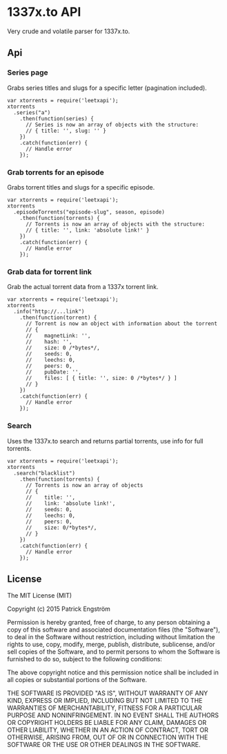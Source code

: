 # 1337x.to API

Very crude and volatile parser for 1337x.to.

## Api

### Series page
Grabs series titles and slugs for a specific letter (pagination included).

```
var xtorrents = require('leetxapi');
xtorrents
  .series("a")
    .then(function(series) {
      // Series is now an array of objects with the structure:
      // { title: '', slug: '' }
    })
    .catch(function(err) {
      // Handle error
    });
```

### Grab torrents for an episode
Grabs torrent titles and slugs for a specific episode.

```
var xtorrents = require('leetxapi');
xtorrents
  .episodeTorrents("episode-slug", season, episode)
    .then(function(torrents) {
      // Torrents is now an array of objects with the structure:
      // { title: '', link: 'absolute link!' }
    })
    .catch(function(err) {
      // Handle error
    });
```

### Grab data for torrent link
Grab the actual torrent data from a 1337x torrent link.

```
var xtorrents = require('leetxapi');
xtorrents
  .info("http://...link")
    .then(function(torrent) {
      // Torrent is now an object with information about the torrent
      // {
      //    magnetLink: '',
      //    hash: '',
      //    size: 0 /*bytes*/,
      //    seeds: 0,
      //    leechs: 0,
      //    peers: 0,
      //    pubDate: '',
      //    files: [ { title: '', size: 0 /*bytes*/ } ]
      // }
    })
    .catch(function(err) {
      // Handle error
    });
```

### Search
Uses the 1337x.to search and returns partial torrents, use info for full torrents.

```
var xtorrents = require('leetxapi');
xtorrents
  .search("blacklist")
    .then(function(torrents) {
      // Torrents is now an array of objects
      // {
      //    title: '',
      //    link: 'absolute link!',
      //    seeds: 0,
      //    leechs: 0,
      //    peers: 0,
      //    size: 0/*bytes*/,
      // }
    })
    .catch(function(err) {
      // Handle error
    });
```

## License

The MIT License (MIT)

Copyright (c) 2015 Patrick Engström

Permission is hereby granted, free of charge, to any person obtaining a copy of this software and associated documentation files (the "Software"), to deal in the Software without restriction, including without limitation the rights to use, copy, modify, merge, publish, distribute, sublicense, and/or sell copies of the Software, and to permit persons to whom the Software is furnished to do so, subject to the following conditions:

The above copyright notice and this permission notice shall be included in all copies or substantial portions of the Software.

THE SOFTWARE IS PROVIDED "AS IS", WITHOUT WARRANTY OF ANY KIND, EXPRESS OR IMPLIED, INCLUDING BUT NOT LIMITED TO THE WARRANTIES OF MERCHANTABILITY, FITNESS FOR A PARTICULAR PURPOSE AND NONINFRINGEMENT. IN NO EVENT SHALL THE AUTHORS OR COPYRIGHT HOLDERS BE LIABLE FOR ANY CLAIM, DAMAGES OR OTHER LIABILITY, WHETHER IN AN ACTION OF CONTRACT, TORT OR OTHERWISE, ARISING FROM, OUT OF OR IN CONNECTION WITH THE SOFTWARE OR THE USE OR OTHER DEALINGS IN THE SOFTWARE.
